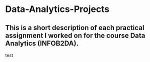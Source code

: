 # Data-Analytics-Projects



## This is a short description of each practical assignment I worked on for the course Data Analytics (INFOB2DA). 
test

